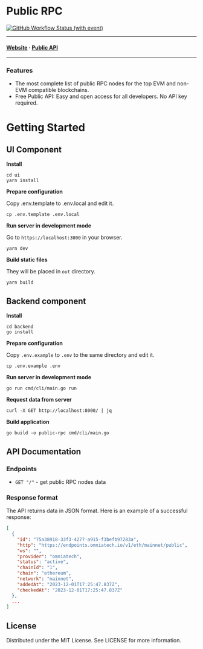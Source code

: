 # Public RPC

<p align="left">
  <a href="https://github.com/web3toolz/public-rpc/actions"><img alt="GitHub Workflow Status (with event)" src="https://img.shields.io/github/actions/workflow/status/web3toolz/public-rpc/build_images_on_push.yaml"></a>
  &nbsp;
</p>

<hr/>
<h4>
<a target="_blank" href="https://public-rpc.web3toolz.com/" rel="dofollow"><strong>Website</strong></a>&nbsp;·
<a target="_blank" href="https://api-public-rpc.web3toolz.com/" rel="dofollow"><strong>Public API</strong></a>
</h4> 
<hr/>

### Features

* The most complete list of public RPC nodes for the top EVM and non-EVM compatible blockchains.
* Free Public API: Easy and open access for all developers. No API key required.

# Getting Started

## UI Component

**Install**

```shell
cd ui
yarn install
```

**Prepare configuration**

Copy .env.template to .env.local and edit it.

```shell
cp .env.template .env.local
```

**Run server in development mode**

Go to `https://localhost:3000` in your browser.

```shell
yarn dev
```

**Build static files**

They will be placed in `out` directory.

```shell
yarn build
```

## Backend component

**Install**

```shell
cd backend
go install 
```

**Prepare configuration**

Copy `.env.example` to `.env` to the same directory and edit it.

```shell
cp .env.example .env
```

**Run server in development mode**

```shell
go run cmd/cli/main.go run
```

**Request data from server**

```shell
curl -X GET http://localhost:8000/ | jq
```

**Build application**

```shell
go build -o public-rpc cmd/cli/main.go
```

## API Documentation

### Endpoints

* `GET "/"` - get public RPC nodes data

### Response format

The API returns data in JSON format. Here is an example of a successful response:

```json
[
  {
    "id": "75a38918-33f3-4277-a915-f3befb97283a",
    "http": "https://endpoints.omniatech.io/v1/eth/mainnet/public",
    "ws": "",
    "provider": "omniatech",
    "status": "active",
    "chainId": "1",
    "chain": "ethereum",
    "network": "mainnet",
    "addedAt": "2023-12-01T17:25:47.837Z",
    "checkedAt": "2023-12-01T17:25:47.837Z"
  },
  ...
]

```

## License

Distributed under the MIT License. See LICENSE for more information.